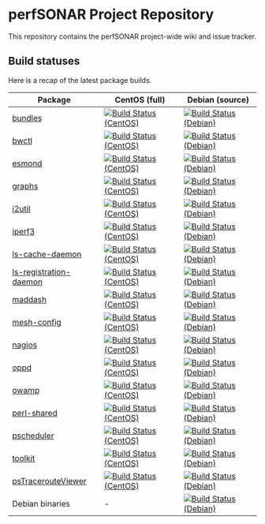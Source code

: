 # perfSONAR Project Repository

This repository contains the perfSONAR project-wide wiki and issue tracker.

## Build statuses
Here is a recap of the latest package builds.

| Package | CentOS (full) | Debian (source) |
| -------------|-------------|-------------|
| [bundles](https://github.com/perfsonar/bundles) | [![Build Status (CentOS)](https://perfsonar-dev3.grnoc.iu.edu/jenkins/buildStatus/icon?job=perfsonar-bundles-centos)](https://perfsonar-dev3.grnoc.iu.edu/jenkins/view/CentOS/job/perfsonar-bundles-centos/) | [![Build Status (Debian)](https://perfsonar-dev3.grnoc.iu.edu/jenkins/buildStatus/icon?job=bundles-debian-source)](https://perfsonar-dev3.grnoc.iu.edu/jenkins/view/Debian/job/bundles-debian-source/) |
| [bwctl](https://github.com/perfsonar/bwctl) | [![Build Status (CentOS)](https://perfsonar-dev3.grnoc.iu.edu/jenkins/buildStatus/icon?job=bwctl-centos)](https://perfsonar-dev3.grnoc.iu.edu/jenkins/view/CentOS/job/bwctl-centos/) | [![Build Status (Debian)](https://perfsonar-dev3.grnoc.iu.edu/jenkins/buildStatus/icon?job=bwctl-debian-source)](https://perfsonar-dev3.grnoc.iu.edu/jenkins/view/Debian/job/bwctl-debian-source/) |
| [esmond](https://github.com/esnet/esmond) | [![Build Status (CentOS)](https://perfsonar-dev3.grnoc.iu.edu/jenkins/buildStatus/icon?job=esmond-centos)](https://perfsonar-dev3.grnoc.iu.edu/jenkins/view/CentOS/job/esmond-centos/) | [![Build Status (Debian)](https://perfsonar-dev3.grnoc.iu.edu/jenkins/buildStatus/icon?job=esmond-debian-source)](https://perfsonar-dev3.grnoc.iu.edu/jenkins/view/Debian/job/esmond-debian-source/) |
| [graphs](https://github.com/perfsonar/graphs) | [![Build Status (CentOS)](https://perfsonar-dev3.grnoc.iu.edu/jenkins/buildStatus/icon?job=perfsonar-graphs-centos)](https://perfsonar-dev3.grnoc.iu.edu/jenkins/view/CentOS/job/perfsonar-graphs-centos/) | [![Build Status (Debian)](https://perfsonar-dev3.grnoc.iu.edu/jenkins/buildStatus/icon?job=graphs-debian-source)](https://perfsonar-dev3.grnoc.iu.edu/jenkins/view/Debian/job/graphs-debian-source/) |
| [i2util](https://github.com/perfsonar/i2util) | [![Build Status (CentOS)](https://perfsonar-dev3.grnoc.iu.edu/jenkins/buildStatus/icon?job=i2util-centos)](https://perfsonar-dev3.grnoc.iu.edu/jenkins/view/CentOS/job/i2util-centos/) | [![Build Status (Debian)](https://perfsonar-dev3.grnoc.iu.edu/jenkins/buildStatus/icon?job=i2util-debian-source)](https://perfsonar-dev3.grnoc.iu.edu/jenkins/view/Debian/job/i2util-debian-source/) |
| [iperf3](https://github.com/esnet/iperf3) | [![Build Status (CentOS)](https://perfsonar-dev3.grnoc.iu.edu/jenkins/buildStatus/icon?job=iperf3-centos)](https://perfsonar-dev3.grnoc.iu.edu/jenkins/view/CentOS/job/iperf3-centos/) | [![Build Status (Debian)](https://perfsonar-dev3.grnoc.iu.edu/jenkins/buildStatus/icon?job=iperf3-debian-source)](https://perfsonar-dev3.grnoc.iu.edu/jenkins/view/Debian/job/iperf3-debian-source/) |
| [ls-cache-daemon](https://github.com/perfsonar/ls-cache-daemon) | [![Build Status (CentOS)](https://perfsonar-dev3.grnoc.iu.edu/jenkins/buildStatus/icon?job=perfsonar-lscachedaemon-centos)](https://perfsonar-dev3.grnoc.iu.edu/jenkins/view/CentOS/job/perfsonar-lscachedaemon-centos/) | [![Build Status (Debian)](https://perfsonar-dev3.grnoc.iu.edu/jenkins/buildStatus/icon?job=ls-cache-daemon-debian-source)](https://perfsonar-dev3.grnoc.iu.edu/jenkins/view/Debian/job/ls-cache-daemon-debian-source/) |
| [ls-registration-daemon](https://github.com/perfsonar/ls-registration-daemon) | [![Build Status (CentOS)](https://perfsonar-dev3.grnoc.iu.edu/jenkins/buildStatus/icon?job=perfsonar-lsregistrationdaemon-centos)](https://perfsonar-dev3.grnoc.iu.edu/jenkins/view/CentOS/job/perfsonar-lsregistrationdaemon-centos/) | [![Build Status (Debian)](https://perfsonar-dev3.grnoc.iu.edu/jenkins/buildStatus/icon?job=ls-registration-daemon-debian-source)](https://perfsonar-dev3.grnoc.iu.edu/jenkins/view/Debian/job/ls-registration-daemon-debian-source/) |
| [maddash](https://github.com/esnet/maddash) | [![Build Status (CentOS)](https://perfsonar-dev3.grnoc.iu.edu/jenkins/buildStatus/icon?job=maddash-centos)](https://perfsonar-dev3.grnoc.iu.edu/jenkins/view/CentOS/job/maddash-centos/) | [![Build Status (Debian)](https://perfsonar-dev3.grnoc.iu.edu/jenkins/buildStatus/icon?job=maddash-debian-source)](https://perfsonar-dev3.grnoc.iu.edu/jenkins/view/Debian/job/maddash-debian-source/) |
| [mesh-config](https://github.com/perfsonar/mesh-config) | [![Build Status (CentOS)](https://perfsonar-dev3.grnoc.iu.edu/jenkins/buildStatus/icon?job=perfsonar-meshconfig-centos)](https://perfsonar-dev3.grnoc.iu.edu/jenkins/view/CentOS/job/perfsonar-meshconfig-centos/) | [![Build Status (Debian)](https://perfsonar-dev3.grnoc.iu.edu/jenkins/buildStatus/icon?job=mesh-config-debian-source)](https://perfsonar-dev3.grnoc.iu.edu/jenkins/view/Debian/job/mesh-config-debian-source/) |
| [nagios](https://github.com/perfsonar/nagios) | [![Build Status (CentOS)](https://perfsonar-dev3.grnoc.iu.edu/jenkins/buildStatus/icon?job=perfsonar-nagios-centos)](https://perfsonar-dev3.grnoc.iu.edu/jenkins/view/CentOS/job/perfsonar-nagios-centos/) | [![Build Status (Debian)](https://perfsonar-dev3.grnoc.iu.edu/jenkins/buildStatus/icon?job=nagios-debian-source)](https://perfsonar-dev3.grnoc.iu.edu/jenkins/view/Debian/job/nagios-debian-source/) |
| [oppd](https://github.com/perfsonar/oppd) | [![Build Status (CentOS)](https://perfsonar-dev3.grnoc.iu.edu/jenkins/buildStatus/icon?job=perfsonar-oppd-centos)](https://perfsonar-dev3.grnoc.iu.edu/jenkins/view/CentOS/job/perfsonar-oppd-centos/) | [![Build Status (Debian)](https://perfsonar-dev3.grnoc.iu.edu/jenkins/buildStatus/icon?job=oppd-debian-source)](https://perfsonar-dev3.grnoc.iu.edu/jenkins/view/Debian/job/oppd-debian-source/) |
| [owamp](https://github.com/perfsonar/owamp) | [![Build Status (CentOS)](https://perfsonar-dev3.grnoc.iu.edu/jenkins/buildStatus/icon?job=owamp-centos)](https://perfsonar-dev3.grnoc.iu.edu/jenkins/view/CentOS/job/owamp-centos/) | [![Build Status (Debian)](https://perfsonar-dev3.grnoc.iu.edu/jenkins/buildStatus/icon?job=owamp-debian-source)](https://perfsonar-dev3.grnoc.iu.edu/jenkins/view/Debian/job/owamp-debian-source/) |
| [perl-shared](https://github.com/perfsonar/perl-shared) | [![Build Status (CentOS)](https://perfsonar-dev3.grnoc.iu.edu/jenkins/buildStatus/icon?job=libperfsonar-centos)](https://perfsonar-dev3.grnoc.iu.edu/jenkins/view/CentOS/job/libperfsonar-centos/) | [![Build Status (Debian)](https://perfsonar-dev3.grnoc.iu.edu/jenkins/buildStatus/icon?job=libperfsonar-perl-debian-source)](https://perfsonar-dev3.grnoc.iu.edu/jenkins/view/Debian/job/libperfsonar-perl-debian-source/) |
| [pscheduler](https://github.com/perfsonar/pscheduler) | [![Build Status (CentOS)](https://perfsonar-dev3.grnoc.iu.edu/jenkins/buildStatus/icon?job=pscheduler-centos)](https://perfsonar-dev3.grnoc.iu.edu/jenkins/view/CentOS/job/pscheduler-centos/) | [![Build Status (Debian)](https://perfsonar-dev3.grnoc.iu.edu/jenkins/buildStatus/icon?job=pscheduler-debian-source)](https://perfsonar-dev3.grnoc.iu.edu/jenkins/view/Debian/job/pscheduler-debian-source/) |
| [toolkit](https://github.com/perfsonar/toolkit) | [![Build Status (CentOS)](https://perfsonar-dev3.grnoc.iu.edu/jenkins/buildStatus/icon?job=perfsonar-toolkit-centos)](https://perfsonar-dev3.grnoc.iu.edu/jenkins/view/CentOS/job/perfsonar-toolkit-centos/) | [![Build Status (Debian)](https://perfsonar-dev3.grnoc.iu.edu/jenkins/buildStatus/icon?job=toolkit-debian-source)](https://perfsonar-dev3.grnoc.iu.edu/jenkins/view/Debian/job/toolkit-debian-source/) |
| [psTracerouteViewer](https://github.com/perfsonar/psTracerouteViewer) | [![Build Status (CentOS)](https://perfsonar-dev3.grnoc.iu.edu/jenkins/buildStatus/icon?job=perfsonar-traceroute-viewer-centos)](https://perfsonar-dev3.grnoc.iu.edu/jenkins/view/CentOS/job/perfsonar-traceroute-viewer-centos/) | [![Build Status (Debian)](https://perfsonar-dev3.grnoc.iu.edu/jenkins/buildStatus/icon?job=perfsonar-traceroute-viewer-debian-source)](https://perfsonar-dev3.grnoc.iu.edu/jenkins/view/Debian/job/perfsonar-traceroute-viewer-debian-source/) |
| Debian binaries | - | [![Build Status (Debian)](https://perfsonar-dev3.grnoc.iu.edu/jenkins/buildStatus/icon?job=build-debian-binaries)](https://perfsonar-dev3.grnoc.iu.edu/jenkins/view/Debian/job/build-debian-binaries/) |
